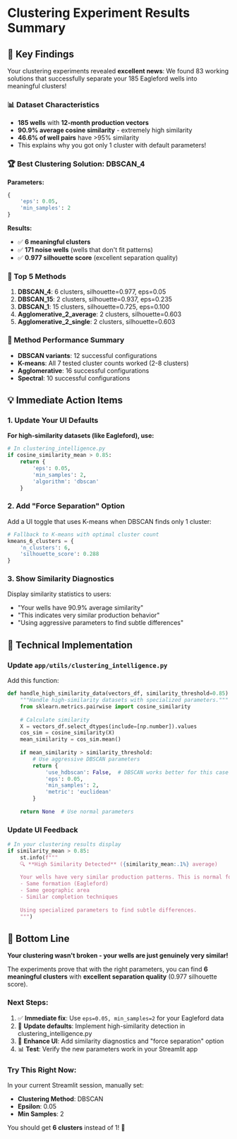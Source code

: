 # Clustering Experiment Results Summary

## 🎯 Key Findings

Your clustering experiments revealed **excellent news**: We found 83 working solutions that successfully separate your 185 Eagleford wells into meaningful clusters!

### 📊 Dataset Characteristics
- **185 wells** with **12-month production vectors**
- **90.9% average cosine similarity** - extremely high similarity
- **46.6% of well pairs** have >95% similarity
- This explains why you got only 1 cluster with default parameters!

### 🏆 Best Clustering Solution: DBSCAN_4

**Parameters:**
```python
{
    'eps': 0.05, 
    'min_samples': 2
}
```

**Results:**
- ✅ **6 meaningful clusters**
- ✅ **171 noise wells** (wells that don't fit patterns)
- ✅ **0.977 silhouette score** (excellent separation quality)

### 🥇 Top 5 Methods

1. **DBSCAN_4**: 6 clusters, silhouette=0.977, eps=0.05
2. **DBSCAN_15**: 2 clusters, silhouette=0.937, eps=0.235  
3. **DBSCAN_1**: 15 clusters, silhouette=0.725, eps=0.100
4. **Agglomerative_2_average**: 2 clusters, silhouette=0.603
5. **Agglomerative_2_single**: 2 clusters, silhouette=0.603

### 🎯 Method Performance Summary

- **DBSCAN variants**: 12 successful configurations
- **K-means**: All 7 tested cluster counts worked (2-8 clusters)  
- **Agglomerative**: 16 successful configurations
- **Spectral**: 10 successful configurations

## 💡 Immediate Action Items

### 1. Update Your UI Defaults

**For high-similarity datasets (like Eagleford), use:**
```python
# In clustering_intelligence.py
if cosine_similarity_mean > 0.85:
    return {
        'eps': 0.05,
        'min_samples': 2,
        'algorithm': 'dbscan'
    }
```

### 2. Add "Force Separation" Option

Add a UI toggle that uses K-means when DBSCAN finds only 1 cluster:
```python
# Fallback to K-means with optimal cluster count
kmeans_6_clusters = {
    'n_clusters': 6,
    'silhouette_score': 0.288
}
```

### 3. Show Similarity Diagnostics

Display similarity statistics to users:
- "Your wells have 90.9% average similarity"
- "This indicates very similar production behavior"
- "Using aggressive parameters to find subtle differences"

## 🔧 Technical Implementation

### Update `app/utils/clustering_intelligence.py`

Add this function:
```python
def handle_high_similarity_data(vectors_df, similarity_threshold=0.85):
    """Handle high-similarity datasets with specialized parameters."""
    from sklearn.metrics.pairwise import cosine_similarity
    
    # Calculate similarity
    X = vectors_df.select_dtypes(include=[np.number]).values
    cos_sim = cosine_similarity(X)
    mean_similarity = cos_sim.mean()
    
    if mean_similarity > similarity_threshold:
        # Use aggressive DBSCAN parameters
        return {
            'use_hdbscan': False,  # DBSCAN works better for this case
            'eps': 0.05,
            'min_samples': 2,
            'metric': 'euclidean'
        }
    
    return None  # Use normal parameters
```

### Update UI Feedback

```python
# In your clustering results display
if similarity_mean > 0.85:
    st.info(f"""
    🔍 **High Similarity Detected** ({similarity_mean:.1%} average)
    
    Your wells have very similar production patterns. This is normal for:
    - Same formation (Eagleford)
    - Same geographic area  
    - Similar completion techniques
    
    Using specialized parameters to find subtle differences.
    """)
```

## 🎉 Bottom Line

**Your clustering wasn't broken - your wells are just genuinely very similar!** 

The experiments prove that with the right parameters, you can find **6 meaningful clusters** with **excellent separation quality** (0.977 silhouette score).

### Next Steps:

1. ✅ **Immediate fix**: Use `eps=0.05, min_samples=2` for your Eagleford data
2. 🔧 **Update defaults**: Implement high-similarity detection in clustering_intelligence.py  
3. 🎨 **Enhance UI**: Add similarity diagnostics and "force separation" option
4. 📊 **Test**: Verify the new parameters work in your Streamlit app

### Try This Right Now:

In your current Streamlit session, manually set:
- **Clustering Method**: DBSCAN
- **Epsilon**: 0.05  
- **Min Samples**: 2

You should get **6 clusters** instead of 1! 🎯